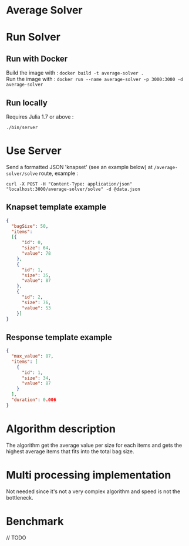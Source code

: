 # Average Solver
# Run Solver
## Run with Docker

Build the image with : ``docker build -t average-solver .``  
Run the image with : ``docker run --name average-solver -p 3000:3000 -d average-solver``

## Run locally

Requires Julia 1.7 or above :

```Shell
./bin/server
```

# Use Server

Send a formatted JSON 'knapset' (see an example below) at ``/average-solver/solve`` route, example :

```Shell
curl -X POST -H "Content-Type: application/json" "localhost:3000/average-solver/solve" -d @data.json
```

## Knapset template example
```Json
{
  "bagSize": 50,
  "items":
  [{
      "id": 0,
      "size": 64,
      "value": 78
    },
    {
      "id": 1,
      "size": 35,
      "value": 87
    },
    {
      "id": 2,
      "size": 76,
      "value": 53
    }]
}
```

## Response template example
```Json
{
  "max_value": 87,
  "items": [
    {
      "id": 1,
      "size": 34,
      "value": 87
    }
  ],
  "duration": 0.006
}
```

# Algorithm description

The algorithm get the average value per size for each items and gets the highest average items that fits into the total bag size. 

# Multi processing implementation

Not needed since it's not a very complex algorithm and speed is not the bottleneck. 

# Benchmark
// TODO

```
